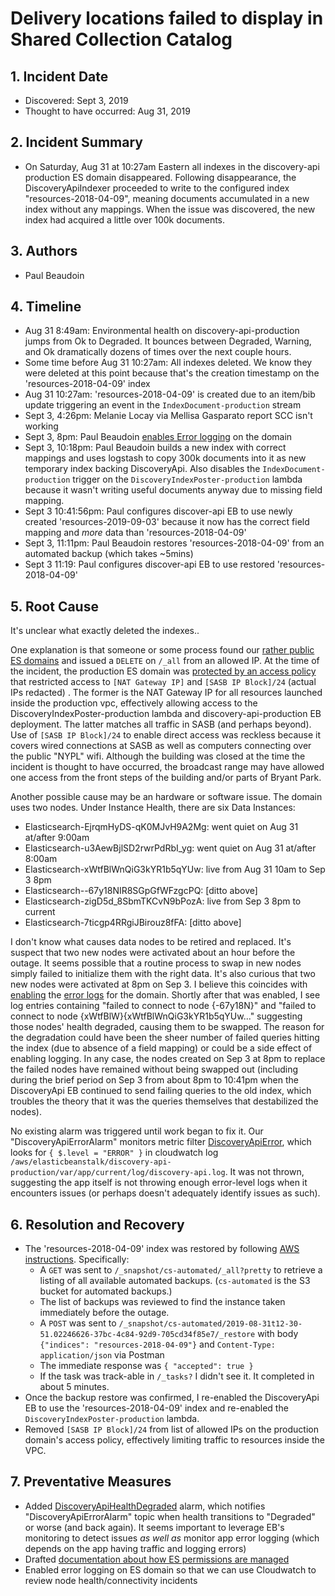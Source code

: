 # Delivery locations failed to display in Shared Collection Catalog

## 1. Incident Date
 - Discovered: Sept 3, 2019
 - Thought to have occurred: Aug 31, 2019

## 2. Incident Summary
 - On Saturday, Aug 31 at 10:27am Eastern all indexes in the discovery-api production ES domain disappeared. Following disappearance, the DiscoveryApiIndexer proceeded to write to the configured index "resources-2018-04-09", meaning documents accumulated in a new index without any mappings. When the issue was discovered, the new index had acquired a little over 100k documents.

## 3. Authors
 - Paul Beaudoin

## 4. Timeline
 - Aug 31 8:49am: Environmental health on discovery-api-production jumps from Ok to Degraded. It bounces between Degraded, Warning, and Ok dramatically dozens of times over the next couple hours.
 - Some time before Aug 31 10:27am: All indexes deleted. We know they were deleted at this point because that's the creation timestamp on the 'resources-2018-04-09' index
 - Aug 31 10:27am: 'resources-2018-04-09' is created due to an item/bib update triggering an event in the `IndexDocument-production` stream
 - Sept 3, 4:26pm: Melanie Locay via Mellisa Gasparato report SCC isn't working
 - Sept 3, 8pm: Paul Beaudoin [enables Error logging](https://aws.amazon.com/blogs/big-data/viewing-amazon-elasticsearch-service-error-logs/) on the domain
 - Sept 3, 10:18pm: Paul Beaudoin builds a new index with correct mappings and uses logstash to copy 300k documents into it as new temporary index backing DiscoveryApi. Also disables the `IndexDocument-production` trigger on the `DiscoveryIndexPoster-production` lambda because it wasn't writing useful documents anyway due to missing field mapping.
 - Sept 3 10:41:56pm: Paul configures discover-api EB to use newly created 'resources-2019-09-03' because it now has the correct field mapping and *more* data than 'resources-2018-04-09'
 - Sept 3, 11:11pm: Paul Beaudoin restores 'resources-2018-04-09' from an automated backup (which takes ~5mins)
 - Sept 3 11:19: Paul configures discover-api EB to use restored 'resources-2018-04-09'

## 5. Root Cause

It's unclear what exactly deleted the indexes..

One explanation is that someone or some process found our [rather public ES domains](https://github.com/NYPL-discovery/discovery-api/blob/88159e60212fb96b9494695c5462722b75d89466/config/production.env#L3) and issued a `DELETE` on `/_all` from an allowed IP. At the time of the incident, the production ES domain was [protected by an access policy](https://github.com/NYPL/aws/blob/b5c0af0ec8357af9a645d8b47a5dbb0090966071/common/elasticsearch.md#2-make-the-domain-public-restrict-by-ip) that restricted access to `[NAT Gateway IP]` and `[SASB IP Block]/24` (actual IPs redacted) . The former is the NAT Gateway IP for all resources launched inside the production vpc, effectively allowing access to the DiscoveryIndexPoster-production lambda and discovery-api-production EB deployment. The latter matches all traffic in SASB (and perhaps beyond). Use of `[SASB IP Block]/24` to enable direct access was reckless because it covers wired connections at SASB as well as computers connecting over the public "NYPL" wifi. Although the building was closed at the time the incident is thought to have occurred, the broadcast range may have allowed one access from the front steps of the building and/or parts of Bryant Park.

Another possible cause may be an hardware or software issue. The domain uses two nodes. Under Instance Health, there are six Data Instances:
   * Elasticsearch-EjrqmHyDS-qK0MJvH9A2Mg: went quiet on Aug 31 at/after 9:00am
   * Elasticsearch-u3AewBjlSD2rwrPdRbI_yg: went quiet on Aug 31 at/after 8:00am
   * Elasticsearch-xWtfBlWnQiG3kYR1b5qYUw: live from Aug 31 10am to Sep 3 8pm
   * Elasticsearch--67y18NIR8SGpGfWFzgcPQ: [ditto above]
   * Elasticsearch-zigD5d_8SbmTKCvN9bPozA: live from Sep 3 8pm to current
   * Elasticsearch-7ticgp4RRgiJBirouz8fFA: [ditto above]

I don't know what causes data nodes to be retired and replaced. It's suspect that two new nodes were activated about an hour before the outage. It seems possible that a routine process to swap in new nodes simply failed to initialize them with the right data. It's also curious that two new nodes were activated at 8pm on Sep 3. I believe this coincides with [enabling](https://console.aws.amazon.com/es/home?region=us-east-1#domain:resource=discovery-api-production;action=dashboard) the [error logs](https://console.aws.amazon.com/cloudwatch/home?region=us-east-1#logEventViewer:group=/aws/aes/domains/discovery-api-production/application-logs) for the domain. Shortly after that was enabled, I see log entries containing "failed to connect to node {-67y18N}" and "failed to connect to node {xWtfBlW}{xWtfBlWnQiG3kYR1b5qYUw..." suggesting those nodes' health degraded, causing them to be swapped. The reason for the degradation could have been the sheer number of failed queries hitting the index (due to absence of a field mapping) or could be a side effect of enabling logging. In any case, the nodes created on Sep 3 at 8pm to replace the failed nodes have remained without being swapped out (including during the brief period on Sep 3 from about 8pm to 10:41pm when the DiscoveryApi EB continued to send failing queries to the old index, which troubles the theory that it was the queries themselves that destabilized the nodes).

No existing alarm was triggered until work began to fix it. Our "DiscoveryApiErrorAlarm" monitors metric filter [DiscoveryApiError](https://console.aws.amazon.com/cloudwatch/home?region=us-east-1#metricFilter:group=/aws/elasticbeanstalk/discovery-api-production/var/app/current/log/discovery-api.log), which looks for `{ $.level = "ERROR" }` in cloudwatch log `/aws/elasticbeanstalk/discovery-api-production/var/app/current/log/discovery-api.log`. It was not thrown, suggesting the app itself is not throwing enough error-level logs when it encounters issues (or perhaps doesn't adequately identify issues as such).

## 6. Resolution and Recovery
 - The 'resources-2018-04-09' index was restored by following [AWS instructions](https://docs.aws.amazon.com/elasticsearch-service/latest/developerguide/es-managedomains-snapshots.html). Specifically:
   - A `GET` was sent to `/_snapshot/cs-automated/_all?pretty` to retrieve a listing of all available automated backups. (`cs-automated` is the S3 bucket for automated backups.)
   - The list of backups was reviewed to find the instance taken immediately before the outage.
   - A `POST` was sent to `/_snapshot/cs-automated/2019-08-31t12-30-51.02246626-37bc-4c84-92d9-705cd34f85e7/_restore` with body `{"indices": "resources-2018-04-09"}` and `Content-Type: application/json` via Postman
   - The immediate response was `{ "accepted": true }`
   - If the task was track-able in `/_tasks?` I didn't see it. It completed in about 5 minutes.
 - Once the backup restore was confirmed, I re-enabled the DiscoveryApi EB to use the 'resources-2018-04-09' index and re-enabled the `DiscoveryIndexPoster-production` lambda.
 - Removed `[SASB IP Block]/24` from list of allowed IPs on the production domain's access policy, effectively limiting traffic to resources inside the VPC.

## 7. Preventative Measures
 - Added [DiscoveryApiHealthDegraded](https://console.aws.amazon.com/cloudwatch/home?region=us-east-1#alarmsV2:alarm/DiscoveryApiProductionHealthDegraded) alarm, which notifies "DiscoveryApiErrorAlarm" topic when health transitions to "Degraded" or worse (and back again). It seems important to leverage EB's monitoring to detect issues *as well as* monitor app error logging (which depends on the app having traffic and logging errors)
 - Drafted [documentation about how ES permissions are managed](https://github.com/NYPL/aws/pull/14)
 - Enabled error logging on ES domain so that we can use Cloudwatch to review node health/connectivity incidents
